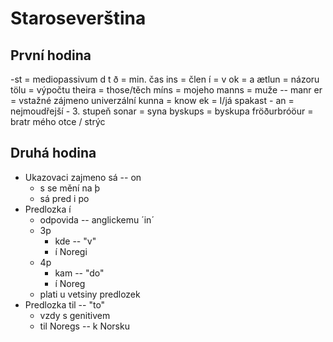 # Staroseverština
## První hodina
-st = mediopassivum
d t ð = min. čas
ins = člen
í = v
ok = a
ætlun = názoru
tölu = výpočtu
theira = those/těch
míns = mojeho
manns = muže -- manr
er = vstažné zájmeno univerzální
kunna = know
ek = I/já
spakast - an = nejmoudřejší - 3. stupeň
sonar = syna
byskups = byskupa
fröðurbróöur = bratr mého otce / strýc
## Druhá hodina
- Ukazovaci zajmeno sá -- on
	- s se mění na þ
	- sá pred i po
- Predlozka í
	- odpovida -- anglickemu ´in´
	- 3p
		- kde -- "v"
		- í Noregi
	- 4p
		- kam -- "do"
		- í Noreg
	- plati u vetsiny predlozek
- Predlozka til -- "to"
	- vzdy s genitivem
	- til Noregs -- k Norsku
